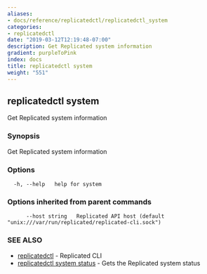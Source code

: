 ```yaml
---
aliases:
- docs/reference/replicatedctl/replicatedctl_system
categories:
- replicatedctl
date: "2019-03-12T12:19:48-07:00"
description: Get Replicated system information
gradient: purpleToPink
index: docs
title: replicatedctl system
weight: "551"
---
```


## replicatedctl system

Get Replicated system information

### Synopsis

Get Replicated system information

### Options

```
  -h, --help   help for system
```

### Options inherited from parent commands

```
      --host string   Replicated API host (default "unix:///var/run/replicated/replicated-cli.sock")
```

### SEE ALSO

* [replicatedctl](/api/replicatedctl/)	 - Replicated CLI
* [replicatedctl system status](/api/replicatedctl/replicatedctl_system_status/)	 - Gets the Replicated system status

